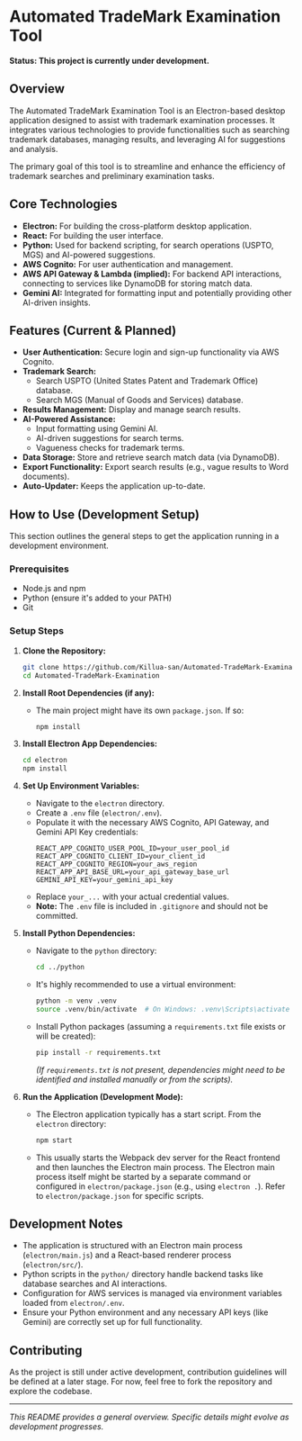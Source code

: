 # Automated TradeMark Examination Tool

**Status: This project is currently under development.**

## Overview

The Automated TradeMark Examination Tool is an Electron-based desktop application designed to assist with trademark examination processes. It integrates various technologies to provide functionalities such as searching trademark databases, managing results, and leveraging AI for suggestions and analysis.

The primary goal of this tool is to streamline and enhance the efficiency of trademark searches and preliminary examination tasks.

## Core Technologies

*   **Electron:** For building the cross-platform desktop application.
*   **React:** For building the user interface.
*   **Python:** Used for backend scripting, for search operations (USPTO, MGS) and AI-powered suggestions.
*   **AWS Cognito:** For user authentication and management.
*   **AWS API Gateway & Lambda (implied):** For backend API interactions, connecting to services like DynamoDB for storing match data.
*   **Gemini AI:** Integrated for formatting input and potentially providing other AI-driven insights.

## Features (Current & Planned)

*   **User Authentication:** Secure login and sign-up functionality via AWS Cognito.
*   **Trademark Search:**
    *   Search USPTO (United States Patent and Trademark Office) database.
    *   Search MGS (Manual of Goods and Services) database.
*   **Results Management:** Display and manage search results.
*   **AI-Powered Assistance:**
    *   Input formatting using Gemini AI.
    *   AI-driven suggestions for search terms.
    *   Vagueness checks for trademark terms.
*   **Data Storage:** Store and retrieve search match data (via DynamoDB).
*   **Export Functionality:** Export search results (e.g., vague results to Word documents).
*   **Auto-Updater:** Keeps the application up-to-date.

## How to Use (Development Setup)

This section outlines the general steps to get the application running in a development environment.

### Prerequisites

*   Node.js and npm
*   Python (ensure it's added to your PATH)
*   Git

### Setup Steps

1.  **Clone the Repository:**
    ```bash
    git clone https://github.com/Killua-san/Automated-TradeMark-Examination.git
    cd Automated-TradeMark-Examination
    ```

2.  **Install Root Dependencies (if any):**
    *   The main project might have its own `package.json`. If so:
        ```bash
        npm install
        ```

3.  **Install Electron App Dependencies:**
    ```bash
    cd electron
    npm install
    ```

4.  **Set Up Environment Variables:**
    *   Navigate to the `electron` directory.
    *   Create a `.env` file (`electron/.env`).
    *   Populate it with the necessary AWS Cognito, API Gateway, and Gemini API Key credentials:
        ```env
        REACT_APP_COGNITO_USER_POOL_ID=your_user_pool_id
        REACT_APP_COGNITO_CLIENT_ID=your_client_id
        REACT_APP_COGNITO_REGION=your_aws_region
        REACT_APP_API_BASE_URL=your_api_gateway_base_url
        GEMINI_API_KEY=your_gemini_api_key
        ```
    *   Replace `your_...` with your actual credential values.
    *   **Note:** The `.env` file is included in `.gitignore` and should not be committed.

5.  **Install Python Dependencies:**
    *   Navigate to the `python` directory:
        ```bash
        cd ../python 
        ```
    *   It's highly recommended to use a virtual environment:
        ```bash
        python -m venv .venv
        source .venv/bin/activate  # On Windows: .venv\Scripts\activate
        ```
    *   Install Python packages (assuming a `requirements.txt` file exists or will be created):
        ```bash
        pip install -r requirements.txt 
        ```
        *(If `requirements.txt` is not present, dependencies might need to be identified and installed manually or from the scripts).*

6.  **Run the Application (Development Mode):**
    *   The Electron application typically has a start script. From the `electron` directory:
        ```bash
        npm start 
        ```
    *   This usually starts the Webpack dev server for the React frontend and then launches the Electron main process. The Electron main process itself might be started by a separate command or configured in `electron/package.json` (e.g., using `electron .`). Refer to `electron/package.json` for specific scripts.

## Development Notes

*   The application is structured with an Electron main process (`electron/main.js`) and a React-based renderer process (`electron/src/`).
*   Python scripts in the `python/` directory handle backend tasks like database searches and AI interactions.
*   Configuration for AWS services is managed via environment variables loaded from `electron/.env`.
*   Ensure your Python environment and any necessary API keys (like Gemini) are correctly set up for full functionality.

## Contributing

As the project is still under active development, contribution guidelines will be defined at a later stage. For now, feel free to fork the repository and explore the codebase.

---

*This README provides a general overview. Specific details might evolve as development progresses.*
